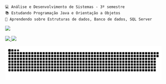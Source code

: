 ##

    💻 Análise e Desenvolvimento de Sistemas - 3º semestre
    📚 Estudando Programação Java e Orientação a Objetos
    🚀 Aprendendo sobre Estruturas de dados, Banco de dados, SQL Server

<a href="https://www.linkedin.com/in/marcelo-hideki-shimada-45945854/" target="_blank"><img src="https://img.shields.io/badge/-LinkedIn-%230077B5?style=for-the-badge&logo=linkedin&logoColor=white" target="_blank"></a>
 
 <div>
  <a href="https://github.com/marcelohshimada">
  <img height="195em" src="https://github-readme-stats.vercel.app/api?username=marcelohshimada&show_icons=true&theme=chartreuse-dark&include_all_commits=true&count_private=true"/>
  <img height="150em" src="https://github-readme-stats.vercel.app/api/top-langs/?username=marcelohshimada&layout=compact&langs_count=7&theme=vision-friendly-dark"/>
</div>
 
 <div>
   
![Snake animation](https://github.com/marcelohshimada/marcelohshimada/blob/output/github-contribution-grid-snake.svg)
</div>
 
 ##
